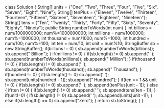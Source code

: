 class Solution {
String[] units = {"One", "Two", "Three", "Four", "Five", "Six", "Seven", "Eight", "Nine"};
String[] tenPlus = {"Eleven", "Twelve", "Thirteen", "Fourteen", "Fifteen", "Sixteen", "Seventeen", "Eighteen", "Nineteen"};
String[] tens = {"Ten", "Twenty", "Thirty", "Forty", "Fifty", "Sixty", "Seventy", "Eighty", "Ninety"};
public String numberToWords(int num) {
int billions = num/1000000000; num%=1000000000;
int millions = num/1000000; num%=1000000;
int thousand = num/1000; num%=1000;
int hundred = num/100; num%=100;
int ten = num/10;
int unit = num%10;
StringBuffer sb = new StringBuffer();
if(billions != 0) {
sb.append(numberToWords(billions));
sb.append(" Billion");
}
if(millions != 0) {
if(sb.length() != 0) sb.append(' ');
sb.append(numberToWords(millions));
sb.append(" Million");
}
if(thousand != 0) {
if(sb.length() != 0) sb.append(' ');
sb.append(numberToWords(thousand));
sb.append(" Thousand");
}
if(hundred != 0) {
if(sb.length() != 0) sb.append(' ');
sb.append(units[hundred - 1]);
sb.append(" Hundred");
}
if(ten == 1 && unit != 0) {
if(sb.length() != 0) sb.append(' ');
sb.append(tenPlus[unit - 1]);
} else {
if(ten != 0) {
if(sb.length() != 0) sb.append(' ');
sb.append(tens[ten - 1]);
}
if(unit!=0) {
if(sb.length() != 0) sb.append(' ');
sb.append(units[unit -1]);
}
else if(sb.length() == 0) sb.append("Zero");
}
return sb.toString();
}
}